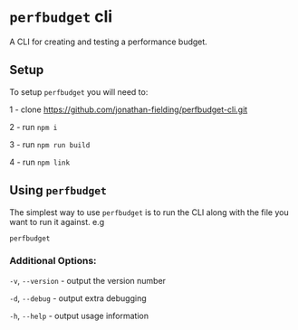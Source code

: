 # `perfbudget` cli

A CLI for creating and testing a performance budget.

## Setup

To setup `perfbudget` you will need to:

1 - clone https://github.com/jonathan-fielding/perfbudget-cli.git

2 - run `npm i`

3 - run `npm run build`

4 - run `npm link`

## Using `perfbudget`

The simplest way to use `perfbudget` is to run the CLI along with the file you want to run it against. e.g

```perfbudget```

### Additional Options:

`-v`, `--version` -  output the version number

`-d`, `--debug` - output extra debugging

`-h`, `--help` - output usage information

